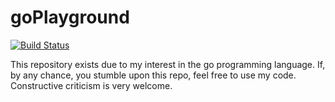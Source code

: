 # goPlayground


[![Build Status](https://api.travis-ci.org/repos/Chrizey91/goPlayground.svg)](https://travis-ci.org/repos/Chrizey91/goPlayground)


This repository exists due to my interest in the go programming language. If, by any chance, you stumble upon this repo, feel free to use my code. Constructive criticism is very welcome.
